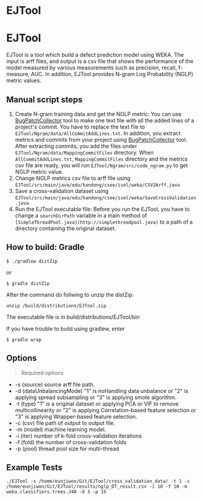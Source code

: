 # EJTool
# EJTool

EJTool is a tool which build a defect prediction model using WEKA. The input is arff files, and output is a csv file that shows the performance of the model measured by various measurements such as precision, recall, f-measure, AUC. In addition, EJTool provides N-gram Log Probability (NGLP) metric values.

## Manual script steps

1. Create N-gram training data and get the NGLP metric: You can use [BugPatchCollector](https://github.com/HGUISEL/bugpatchcollector) tool to make one text file with all the added lines of a project's commit. You have to replace the text file to `EJTool/Ngram/data/AllCommitAddLines.txt`. In addition, you extract metrics and commits from your project using  [BugPatchCollector](https://github.com/HGUISEL/bugpatchcollector) tool. After extracting commits, you add the files under `EJTool/Ngram/data/MappingCommitFiles` directory. When `AllCommitAddLines.txt`, `MappingCommitFiles` directory and the metrics csv file are ready, you will run `EJTool/Ngram/src/code_ngram.py` to get NGLP metric value. 
2. Change NGLP metrics csv file to arff file using  `EJTool/src/main/java/edu/handong/csee/isel/weka/CSV2Arff.java`
3. Save a cross-validation dataset using  `EJTool/src/main/java/edu/handong/csee/isel/weka/SaveCrossValidation.java` 
4. Run the EJTool executable file: Before you run the EJTool, you have to change a `searchDirPath` variable in a main method of `[SimpleThreadPool.java](http://simplethreadpool.java)` to a path of a directory containing the original dataset.  

## How to build: Gradle

```
$ ./gradlew distZip
```

or

```
$ gradle distZip
```

After the command do follwing to unzip the distZip:

```
unzip /build/distributions/EJTool.zip
```

The executable file is in build/distributions/EJTool/bin

If you have trouble to build using gradlew, enter

```
$ gradle wrap
```

## Options

> Required options

- -s (source) source arff file path.
- -d (dataUnbalancingMode) "1" is noHandling data unbalance or "2" is applying spread  subsampling or "3" is applying smote algorithm.
- -t (type) "1" is a original dataset or applying PCA or VIF to remove multicollinearity or "2" is applying Correlation-based feature selection or "3" is applying Wrapper-based feature selection.
- -c (csv) file path of output to output file.
- -m (model) machine learning model.
- -i (iter) number of k-fold cross-validation iterations
- -f (fold) the number of cross-validation folds
- -p (pool) thread pool size for multi-thread

## **Example Tests**

```
./EJTool -s /home/eunjiwon/Git/EJTool/cross_validation_data/ -t 1 -c /home/eunjiwon/Git/EJTool/results/nglp_DT_result.csv -i 10 -f 10 -m weka.classifiers.trees.J48 -d 3 -p 15
```

